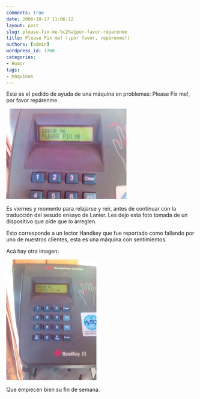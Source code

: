 ```yaml
---
comments: true
date: 2006-10-27 11:06:12
layout: post
slug: please-fix-me-%c2%a1por-favor-reparenme
title: Please Fix me! (¡por favor, repárenme!)
authors: [admin]
wordpress_id: 1768
categories:
- Humor
tags:
- máquinas
---
```


Este es el pedido de ayuda de una máquina en problemas: Please Fix me!, por favor repárenme.

![](hk-2006.07.27-1-thumb.jpg)

Es viernes y momento para relajarse y reir, antes de continuar con la traducción del sesudo ensayo de Lanier.
Les dejo esta foto tomada de un dispositivo que pide que lo arreglen.

Esto corresponde a un lector Handkey que fue reportado como fallando por uno de nuestros clientes, esta es una máquina con sentimientos.

Acá hay otra imagen:

![](hk-2006.07.27-2-thumb.jpg)

Que empiecen bien su fin de semana.
